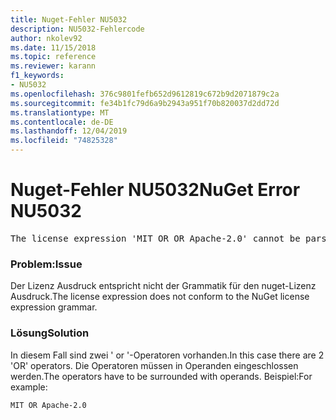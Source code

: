 ```yaml
---
title: Nuget-Fehler NU5032
description: NU5032-Fehlercode
author: nkolev92
ms.date: 11/15/2018
ms.topic: reference
ms.reviewer: karann
f1_keywords:
- NU5032
ms.openlocfilehash: 376c9801fefb652d9612819c672b9d2071879c2a
ms.sourcegitcommit: fe34b1fc79d6a9b2943a951f70b820037d2dd72d
ms.translationtype: MT
ms.contentlocale: de-DE
ms.lasthandoff: 12/04/2019
ms.locfileid: "74825328"
---
```

# <a name="nuget-error-nu5032"></a><span data-ttu-id="ee74a-103">Nuget-Fehler NU5032</span><span class="sxs-lookup"><span data-stu-id="ee74a-103">NuGet Error NU5032</span></span>
<pre>The license expression 'MIT OR OR Apache-2.0' cannot be parsed succesfully. The license expression is invalid.</pre>

### <a name="issue"></a><span data-ttu-id="ee74a-104">Problem:</span><span class="sxs-lookup"><span data-stu-id="ee74a-104">Issue</span></span>

<span data-ttu-id="ee74a-105">Der Lizenz Ausdruck entspricht nicht der Grammatik für den nuget-Lizenz Ausdruck.</span><span class="sxs-lookup"><span data-stu-id="ee74a-105">The license expression does not conform to the NuGet license expression grammar.</span></span>

### <a name="solution"></a><span data-ttu-id="ee74a-106">Lösung</span><span class="sxs-lookup"><span data-stu-id="ee74a-106">Solution</span></span>

<span data-ttu-id="ee74a-107">In diesem Fall sind zwei ' or '-Operatoren vorhanden.</span><span class="sxs-lookup"><span data-stu-id="ee74a-107">In this case there are 2 'OR' operators.</span></span> <span data-ttu-id="ee74a-108">Die Operatoren müssen in Operanden eingeschlossen werden.</span><span class="sxs-lookup"><span data-stu-id="ee74a-108">The operators have to be surrounded with operands.</span></span> <span data-ttu-id="ee74a-109">Beispiel:</span><span class="sxs-lookup"><span data-stu-id="ee74a-109">For example:</span></span>

```
MIT OR Apache-2.0
```
